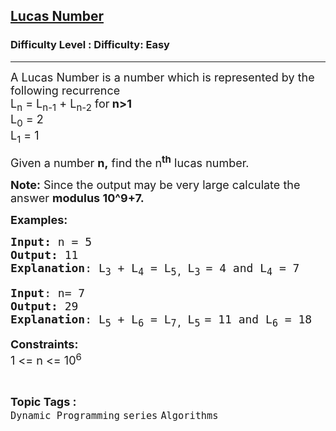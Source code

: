 <h2><a href="https://www.geeksforgeeks.org/problems/lucas-number4515/1?itm_source=geeksforgeeks&itm_medium=article&itm_campaign=practice_card">Lucas Number</a></h2><h3>Difficulty Level : Difficulty: Easy</h3><hr><div class="problems_problem_content__Xm_eO"><p><span style="font-size: 18px;">A Lucas Number is a number which is represented by the following recurrence<br>L<sub>n</sub>&nbsp;= L<sub>n-1</sub>&nbsp;+ L<sub>n-2</sub>&nbsp;for<strong> n&gt;1</strong><br>L<sub>0</sub>&nbsp;= 2<br>L<sub>1</sub>&nbsp;= 1</span></p>
<p><span style="font-size: 18px;">Given a number <strong>n,</strong> find the n<strong><sup>th</sup></strong> lucas number.</span></p>
<p><span style="font-size: 18px;"><strong>Note:</strong>&nbsp;Since the output may be very large calculate the answer&nbsp;<strong>modulus 10^9+7.</strong></span></p>
<p><span style="font-size: 18px;"><strong>Examples:</strong></span></p>
<pre><span style="font-size: 18px;"><strong>Input: </strong>n = 5
<strong>Output:</strong> 11
<strong>Explanation</strong>: L<sub>3</sub> + L<sub>4</sub> = L<sub>5, </sub>L<sub>3 </sub>= 4 and L<sub>4</sub> = 7</span></pre>
<pre><span style="font-size: 18px;"><strong>Input</strong>: n= 7
<strong>Output:</strong> 29
<strong>Explanation</strong>: L<sub>5</sub></span><span style="font-size: 18px;">&nbsp;+ L<sub>6</sub></span><span style="font-size: 18px;">&nbsp;= L<sub>7, </sub></span><span style="font-size: 18px;">L<sub>5</sub></span><sub> </sub><span style="font-size: 18px;">= 11 and L<sub>6</sub></span><span style="font-size: 18px;"> = 18</span></pre>
<p><span style="font-size: 18px;"><strong>Constraints:</strong><br>1 &lt;= n &lt;= 10<sup>6</sup></span></p></div><br><p><span style=font-size:18px><strong>Topic Tags : </strong><br><code>Dynamic Programming</code>&nbsp;<code>series</code>&nbsp;<code>Algorithms</code>&nbsp;